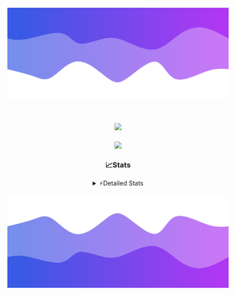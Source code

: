 ![Header](./header.png)
<div align="center">

<h1 align="center">
  <a href="https://git.io/typing-svg">
    <img src="https://readme-typing-svg.herokuapp.com/?lines=Hello,+There!+%F0%9F%91%8B;This+is+chicho.;Owner+on+Ocean;&center=true&size=25">
  </a>
</h1>
  
<p align="center">
  <img src="https://lanyard.cnrad.dev/api/852683595378196480" />
</p>

### 📈Stats
<details>
    <summary> ⚡Detailed Stats</summary>
    <br/>

<!--START_SECTION:waka-->
![Code Time](http://img.shields.io/badge/Code%20Time-1%2C133%20hrs%2037%20mins-blue)

![Profile Views](http://img.shields.io/badge/Profile%20Views-0-blue)

**🐱 My GitHub Data** 

> 📦 225.5 kB Used in GitHub's Storage 
 > 
> 🏆 0 Contributions in the Year 2025
 > 
> 🚫 Not Opted to Hire
 > 
> 📜 15 Public Repositories 
 > 
> 🔑 13 Private Repositories 
 > 
**I'm a Night 🦉** 

```text
🌞 Morning                25 commits          █░░░░░░░░░░░░░░░░░░░░░░░░   04.51 % 
🌆 Daytime                74 commits          ███░░░░░░░░░░░░░░░░░░░░░░   13.36 % 
🌃 Evening                245 commits         ███████████░░░░░░░░░░░░░░   44.22 % 
🌙 Night                  210 commits         █████████░░░░░░░░░░░░░░░░   37.91 % 
```
📅 **I'm Most Productive on Friday** 

```text
Monday                   29 commits          █░░░░░░░░░░░░░░░░░░░░░░░░   05.23 % 
Tuesday                  118 commits         █████░░░░░░░░░░░░░░░░░░░░   21.30 % 
Wednesday                85 commits          ████░░░░░░░░░░░░░░░░░░░░░   15.34 % 
Thursday                 77 commits          ███░░░░░░░░░░░░░░░░░░░░░░   13.90 % 
Friday                   131 commits         ██████░░░░░░░░░░░░░░░░░░░   23.65 % 
Saturday                 62 commits          ███░░░░░░░░░░░░░░░░░░░░░░   11.19 % 
Sunday                   52 commits          ██░░░░░░░░░░░░░░░░░░░░░░░   09.39 % 
```


📊 **This Week I Spent My Time On** 

```text
🕑︎ Time Zone: America/Argentina/Buenos_Aires

💬 Programming Languages: 
TypeScript               15 hrs 6 mins       ██████████████████░░░░░░░   72.99 % 
HTML                     2 hrs 45 mins       ███░░░░░░░░░░░░░░░░░░░░░░   13.29 % 
Python                   2 hrs 9 mins        ███░░░░░░░░░░░░░░░░░░░░░░   10.46 % 
Other                    23 mins             ░░░░░░░░░░░░░░░░░░░░░░░░░   01.87 % 
CSS                      13 mins             ░░░░░░░░░░░░░░░░░░░░░░░░░   01.11 % 

🔥 Editors: 
Cursor                   20 hrs 34 mins      █████████████████████████   99.42 % 
VS Code                  7 mins              ░░░░░░░░░░░░░░░░░░░░░░░░░   00.58 % 

🐱‍💻 Projects: 
ocean-backend            16 hrs 6 mins       ███████████████████░░░░░░   77.79 % 
py                       2 hrs 48 mins       ███░░░░░░░░░░░░░░░░░░░░░░   13.53 % 
front-electro-patagonia-m1 hr 35 mins        ██░░░░░░░░░░░░░░░░░░░░░░░   07.66 % 
templates                7 mins              ░░░░░░░░░░░░░░░░░░░░░░░░░   00.58 % 
Programacion             3 mins              ░░░░░░░░░░░░░░░░░░░░░░░░░   00.26 % 

💻 Operating System: 
Windows                  18 hrs 24 mins      ██████████████████████░░░   88.90 % 
Mac                      2 hrs 17 mins       ███░░░░░░░░░░░░░░░░░░░░░░   11.10 % 
```

**I Mostly Code in JavaScript** 

```text
HTML                     7 repos             █████░░░░░░░░░░░░░░░░░░░░   18.92 % 
TypeScript               4 repos             ███░░░░░░░░░░░░░░░░░░░░░░   10.81 % 
Astro                    2 repos             █░░░░░░░░░░░░░░░░░░░░░░░░   05.41 % 
C                        1 repo              █░░░░░░░░░░░░░░░░░░░░░░░░   02.70 % 
SCSS                     1 repo              █░░░░░░░░░░░░░░░░░░░░░░░░   02.70 % 
```




 Last Updated on 15/03/2025 23:14:37 UTC
<!--END_SECTION:waka-->
</details>

![Footer](./footer.png)

